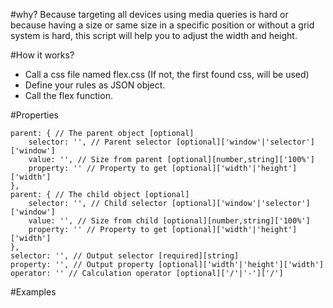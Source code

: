 #why?
Because targeting all devices using media queries is hard or because having a size or same size in a specific position or without a grid system is hard, this script will help you to adjust the width and height.

#How it works?
* Call a css file named flex.css (If not, the first found css, will be used)
* Define your rules as JSON object.
* Call the flex function.

#Properties

    parent: { // The parent object [optional]
        selector: '', // Parent selector [optional]['window'|'selector']['window']
        value: '', // Size from parent [optional][number,string]['100%']
        property: '' // Property to get [optional]['width'|'height']['width']
    },
    parent: { // The child object [optional]
        selector: '', // Child selector [optional]['window'|'selector']['window']
        value: '', // Size from child [optional][number,string]['100%']
        property: '' // Property to get [optional]['width'|'height']['width']
    },
    selector: '', // Output selector [required][string]
    property: '', // Output property [optional]['width'|'height']['width']
    operator: '' // Calculation operator [optional]['/'|'-']['/']
    
#Examples
